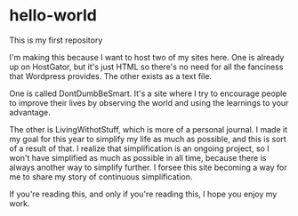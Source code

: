 # hello-world
This is my first repository

I'm making this because I want to host two of my sites here. One is already up on HostGator, but it's just HTML so there's no need for all the fanciness that Wordpress provides. The other exists as a text file.

One is called DontDumbBeSmart. It's a site where I try to encourage people to improve their lives by observing the world and using the learnings to your advantage.

The other is LivingWithotStuff, which is more of a personal journal. I made it my goal for this year to simplify my life as much as possible, and this is sort of a result of that. I realize that simplification is an ongoing project, so I won't have simplified as much as possible in all time, because there is always another way to simplify further. I forsee this site becoming a way for me to share my story of continuous simplification.

If you're reading this, and only if you're reading this, I hope you enjoy my work. 
